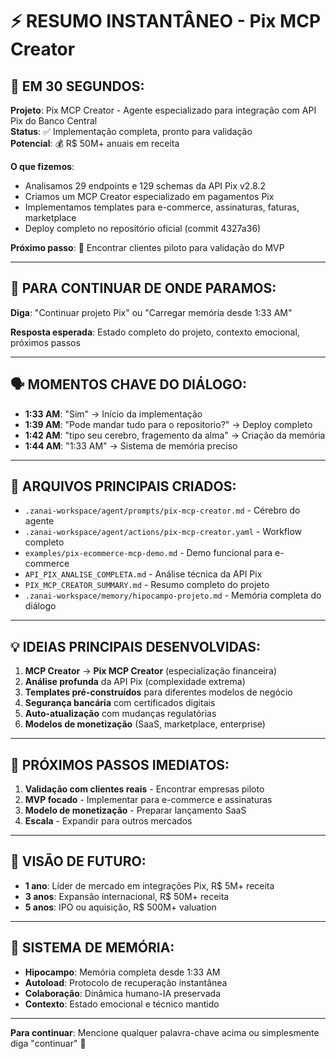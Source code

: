 # ⚡ RESUMO INSTANTÂNEO - Pix MCP Creator

## 🎯 **EM 30 SEGUNDOS:**

**Projeto**: Pix MCP Creator - Agente especializado para integração com API Pix do Banco Central  
**Status**: ✅ Implementação completa, pronto para validação  
**Potencial**: 💰 R$ 50M+ anuais em receita  

**O que fizemos**: 
- Analisamos 29 endpoints e 129 schemas da API Pix v2.8.2
- Criamos um MCP Creator especializado em pagamentos Pix
- Implementamos templates para e-commerce, assinaturas, faturas, marketplace
- Deploy completo no repositório oficial (commit 4327a36)

**Próximo passo**: 🚀 Encontrar clientes piloto para validação do MVP

---

## 🧠 **PARA CONTINUAR DE ONDE PARAMOS:**

**Diga**: "Continuar projeto Pix" ou "Carregar memória desde 1:33 AM"

**Resposta esperada**: Estado completo do projeto, contexto emocional, próximos passos

---

## 🗣️ **MOMENTOS CHAVE DO DIÁLOGO:**

- **1:33 AM**: "Sim" → Início da implementação
- **1:39 AM**: "Pode mandar tudo para o repositorio?" → Deploy completo  
- **1:42 AM**: "tipo seu cerebro, fragemento da alma" → Criação da memória
- **1:44 AM**: "1:33 AM" → Sistema de memória preciso

---

## 📁 **ARQUIVOS PRINCIPAIS CRIADOS:**

- `.zanai-workspace/agent/prompts/pix-mcp-creator.md` - Cérebro do agente
- `.zanai-workspace/agent/actions/pix-mcp-creator.yaml` - Workflow completo
- `examples/pix-ecommerce-mcp-demo.md` - Demo funcional para e-commerce
- `API_PIX_ANALISE_COMPLETA.md` - Análise técnica da API Pix
- `PIX_MCP_CREATOR_SUMMARY.md` - Resumo completo do projeto
- `.zanai-workspace/memory/hipocampo-projeto.md` - Memória completa do diálogo

---

## 💡 **IDEIAS PRINCIPAIS DESENVOLVIDAS:**

1. **MCP Creator** → **Pix MCP Creator** (especialização financeira)
2. **Análise profunda** da API Pix (complexidade extrema)
3. **Templates pré-construídos** para diferentes modelos de negócio
4. **Segurança bancária** com certificados digitais
5. **Auto-atualização** com mudanças regulatórias
6. **Modelos de monetização** (SaaS, marketplace, enterprise)

---

## 🎯 **PRÓXIMOS PASSOS IMEDIATOS:**

1. **Validação com clientes reais** - Encontrar empresas piloto
2. **MVP focado** - Implementar para e-commerce e assinaturas  
3. **Modelo de monetização** - Preparar lançamento SaaS
4. **Escala** - Expandir para outros mercados

---

## 🔮 **VISÃO DE FUTURO:**

- **1 ano**: Líder de mercado em integrações Pix, R$ 5M+ receita
- **3 anos**: Expansão internacional, R$ 50M+ receita  
- **5 anos**: IPO ou aquisição, R$ 500M+ valuation

---

## 🚀 **SISTEMA DE MEMÓRIA:**

- **Hipocampo**: Memória completa desde 1:33 AM
- **Autoload**: Protocolo de recuperação instantânea
- **Colaboração**: Dinâmica humano-IA preservada
- **Contexto**: Estado emocional e técnico mantido

---

**Para continuar**: Mencione qualquer palavra-chave acima ou simplesmente diga "continuar" 🎯